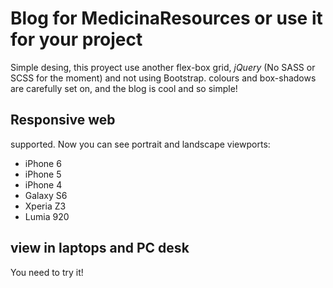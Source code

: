 # Blog for MedicinaResources or use it for your project
Simple desing, this proyect use another flex-box grid, *jQuery* (No SASS or SCSS for the moment) and not using Bootstrap. colours and box-shadows are carefully set on, and the blog is cool and so simple!
## Responsive web
supported. Now you can see portrait and landscape viewports: 
- iPhone 6
- iPhone 5
- iPhone 4
- Galaxy S6
- Xperia Z3
- Lumia 920
## view in laptops and PC desk
You need to try it!
